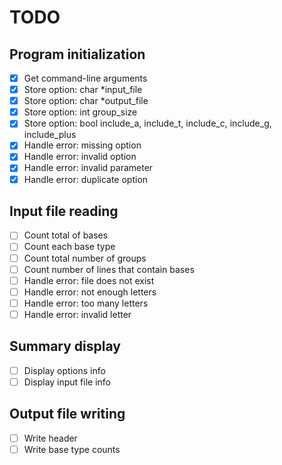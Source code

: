 # TODO

## Program initialization

- [x] Get command-line arguments
- [x] Store option: char *input_file
- [x] Store option: char *output_file
- [x] Store option: int group_size
- [x] Store option: bool include_a, include_t, include_c, include_g, include_plus
- [x] Handle error: missing option
- [x] Handle error: invalid option
- [x] Handle error: invalid parameter
- [x] Handle error: duplicate option

## Input file reading

- [ ] Count total of bases
- [ ] Count each base type
- [ ] Count total number of groups
- [ ] Count number of lines that contain bases
- [ ] Handle error: file does not exist
- [ ] Handle error: not enough letters
- [ ] Handle error: too many letters
- [ ] Handle error: invalid letter

## Summary display

- [ ] Display options info
- [ ] Display input file info
 
## Output file writing

- [ ] Write header
- [ ] Write base type counts
